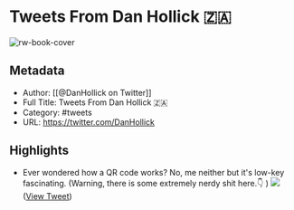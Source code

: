 # Tweets From Dan Hollick 🇿🇦

![rw-book-cover](https://pbs.twimg.com/profile_images/1334074038482776069/tQIN4Qh3.jpg)

## Metadata
- Author: [[@DanHollick on Twitter]]
- Full Title: Tweets From Dan Hollick 🇿🇦
- Category: #tweets
- URL: https://twitter.com/DanHollick

## Highlights
- Ever wondered how a QR code works? 
  No, me neither but it's low-key fascinating.
  (Warning, there is some extremely nerdy shit here.👇 ) 
  ![](https://pbs.twimg.com/media/FcnnOeBakAI4TbP.png) ([View Tweet](https://twitter.com/DanHollick/status/1570040185500626947))
